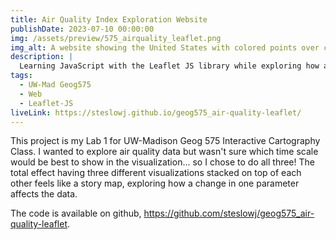 ```yaml
---
title: Air Quality Index Exploration Website
publishDate: 2023-07-10 00:00:00
img: /assets/preview/575_airquality_leaflet.png
img_alt: A website showing the United States with colored points over cities that represent air quality values.
description: |
  Learning JavaScript with the Leaflet JS library while exploring how air quality data changes over time.
tags:
  - UW-Mad Geog575
  - Web
  - Leaflet-JS
liveLink: https://steslowj.github.io/geog575_air-quality-leaflet/
---
```


This project is my Lab 1 for UW-Madison Geog 575 Interactive Cartography Class. I wanted to explore air quality data but wasn't sure which time scale would be best to show in the visualization... so I chose to do all three! The total effect having three different visualizations stacked on top of each other feels like a story map, exploring how a change in one parameter affects the data.

The code is available on github, <a href="https://github.com/steslowj/geog575_air-quality-leaflet" target="_blank">https://github.com/steslowj/geog575_air-quality-leaflet</a>.